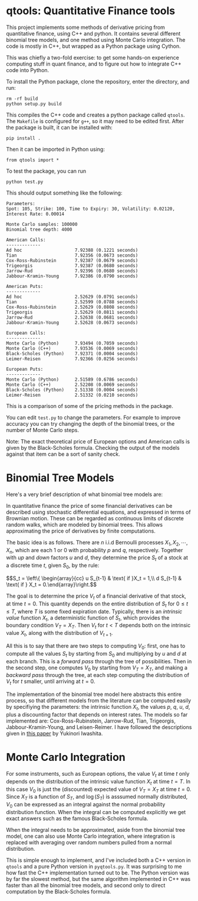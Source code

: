 # qtools: Quantitative Finance tools

This project implements some methods of derivative pricing from quantitative finance, using C++ and python. It contains several different binomial tree models, and one method using Monte Carlo integration. The code is mostly in C++, but wrapped as a Python package using Cython. 

This was chiefly a two-fold exercise: to get some hands-on experience computing stuff in quant finance, and to figure out how to integrate C++ code into Python.

To install the Python package, clone the repository, enter the directory, and run:

```
rm -rf build
python setup.py build
```

This compiles the C++ code and creates a python package called `qtools`. The `Makefile` is configured for `g++`, so it may need to be edited first. After the package is built, it can be installed with:

```
pip install .
```

Then it can be imported in Python using:

```
from qtools import *
```

To test the package, you can run
```
python test.py
```
This should output something like the following:

```
Parameters:
Spot: 105, Strike: 100, Time to Expiry: 30, Volatility: 0.02120, Interest Rate: 0.00014

Monte Carlo samples: 100000
Binomial tree depth: 4000

American Calls:
-------------
Ad hoc                    7.92388 (0.1221 seconds)
Tian                      7.92356 (0.0673 seconds)
Cox-Ross-Rubinstein       7.92387 (0.0679 seconds)
Trigeorgis                7.92387 (0.0680 seconds)
Jarrow-Rud                7.92396 (0.0680 seconds)
Jabbour-Kramin-Young      7.92386 (0.0790 seconds)

American Puts:
-------------
Ad hoc                    2.52629 (0.0791 seconds)
Tian                      2.52599 (0.0788 seconds)
Cox-Ross-Rubinstein       2.52629 (0.0808 seconds)
Trigeorgis                2.52629 (0.0811 seconds)
Jarrow-Rud                2.52638 (0.0681 seconds)
Jabbour-Kramin-Young      2.52628 (0.0673 seconds)

European Calls:
-------------
Monte Carlo (Python)      7.93494 (0.7059 seconds)
Monte Carlo (C++)         7.93536 (0.0069 seconds)
Black-Scholes (Python)    7.92371 (0.0004 seconds)
Leimer-Reisen             7.92366 (0.0256 seconds)

European Puts:
-------------
Monte Carlo (Python)      2.51589 (0.6786 seconds)
Monte Carlo (C++)         2.52208 (0.0069 seconds)
Black-Scholes (Python)    2.51338 (0.0004 seconds)
Leimer-Reisen             2.51332 (0.0210 seconds)
```

This is a comparison of some of the pricing methods in the package. 

You can edit `test.py` to change the parameters. For example to improve accuracy you can try changing the depth of the binomial trees, or the number of Monte Carlo steps. 

Note: The exact theoretical price of European options and American calls is given by the Black-Scholes formula. Checking the output of the models against that item can be a sort of sanity check.

#  Binomial Tree Models

Here's a very brief description of what binomial tree models are:

In quantitative finance the price of some financial derivatives can be described using stochastic differential equations, and expressed in terms of Brownian motion. These can be regarded as continuous limits of discrete random walks, which are modeled by binomial trees. This allows approximating the price of derivatives by finite computations.

The basic idea is as follows. There are $n$ i.i.d Bernoulli processes $X_1,X_2,\cdots, X_n$, which are each $1$ or $0$ with probability $p$ and $q$, respectively. Together with _up_ and _down_ factors $u$ and $d$, they determine the
price $S_t$ of a stock at a discrete time $t$, given $S_0$, by the rule:

$$S_t = \left\\{ \begin{array}{cc} u S_{t-1} & \text{ if }X_t = 1,\\\\ d S_{t-1} & \text{ if } X_t = 0.\end{array}\right.$$

The goal is to determine the price $V_t$ of a financial derivative of that stock, at time $t=0$. This quantity depends on the entire distribution of $S_t$ for $0 \leq t \leq T$, where $T$ is some fixed expiration date. Typically, there is an _intrinsic value_ function $X_t$, a deterministic function of $S_t$, which provides the boundary condition $V_T = X_T$. Then $V_t$ for $t < T$ depends both on the intrinsic value $X_t$, along with the distribution of $V_{t+1}$.

All this is to say that there are two steps to computing $V_0$: first, one has to compute all the values $S_t$ by starting from $S_0$ and multiplying by $u$ and $d$ at each branch. This is a _forward pass_ through the tree of possibilities. Then in the second step, one computes $V_0$ by starting from $V_T = X_T$, and making a _backward pass_ through the tree, at each step computing the distribution of $V_t$ for $t$ smaller, until arriving at $t=0$. 

The implementation of the binomial tree model here abstracts this entire process, so that different models from the literature can be computed easily by specifiying the parameters: the intrinsic function $X_t$, the values $p$, $q$, $u$, $d$, plus a discounting factor that depends on interest rates. The models so far implemented are: Cox-Ross-Rubinstein, Jarrow-Rud, Tian, Trigeorgis, Jabbour-Kramin-Young, and Leisen-Reimer. I have followed the descriptions given in <a href=https://quant.opengamma.io/Tree-Option-Pricing-Model.pdf>this paper</a> by Yukinori Iwashita.

# Monte Carlo Integration

For some instruments, such as European options, the value $V_t$ at time $t$ only depends on the distribution of the intrinsic value function $X_t$ at time $t=T$. In this case $V_0$ is just the (discounted) expected value of $V_T = X_T$ at time $t=0$.
Since $X_T$ is a function of $S_T$, and $\log (S_T)$ is asssumed normally distributed, $V_0$ can be expressed as an integral against the normal probability distribution function. When the integral can be computed explicitly we get exact answers such as the famous Black-Scholes formula.

When the integral needs to be approximated, aside from the binomial tree model, one can also use Monte Carlo integration, where integration is replaced with averaging over random numbers pulled from a normal distribution.

This is simple enough to implement, and I've included both a C++ version in `qtools` and a pure Python version in `pyqtools.py`. It was surprising to me how fast the C++ implementation turned out to be. The Python version was by far the slowest method, but the same algorithm implemented in C++ was faster than all the binomial tree models, and second only to direct computation by the Black-Scholes formula.
